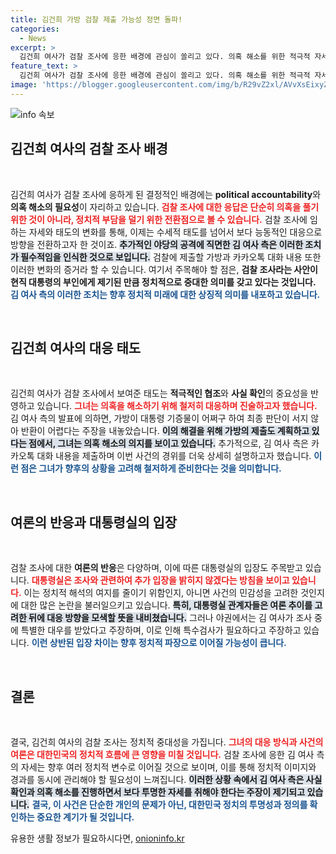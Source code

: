 ```yaml
---
title: 김건희 가방 검찰 제출 가능성 정면 돌파!
categories:
  - News
excerpt: >
  김건희 여사가 검찰 조사에 응한 배경에 관심이 쏠리고 있다. 의혹 해소를 위한 적극적 자세를 보이며, 가방 제출과 대면 조사에서 성실히 진술하겠다는 입장을 밝혔다. 국정 부담을 덜기 위한 전략일까? 클릭해 자세한 이야기를 확인해보세요!
feature_text: >
  김건희 여사가 검찰 조사에 응한 배경에 관심이 쏠리고 있다. 의혹 해소를 위한 적극적 자세를 보이며, 가방 제출과 대면 조사에서 성실히 진술하겠다는 입장을 밝혔다. 국정 부담을 덜기 위한 전략일까? 클릭해 자세한 이야기를 확인해보세요!
image: 'https://blogger.googleusercontent.com/img/b/R29vZ2xl/AVvXsEixyZcFfHzMRdzZMjFBmAUKJYCLCGyLL1o632UiGVXcaFdKo_bkvkuCioo0uUKlGfBVcT3P84aROyZIXSBEx3Aw5nCQ3pTgDom1WDC4m8eifvWiAmWEEVb4x6G_l8C0QH225ldMjyaFvpxGEBGNO37VmDTDMHGhJPq73UglMfDca1-0aw/s1600/blogspot.png'
---
```


<p><img src="https://blogger.googleusercontent.com/img/b/R29vZ2xl/AVvXsEixyZcFfHzMRdzZMjFBmAUKJYCLCGyLL1o632UiGVXcaFdKo_bkvkuCioo0uUKlGfBVcT3P84aROyZIXSBEx3Aw5nCQ3pTgDom1WDC4m8eifvWiAmWEEVb4x6G_l8C0QH225ldMjyaFvpxGEBGNO37VmDTDMHGhJPq73UglMfDca1-0aw/s1600/blogspot.png" alt="info 속보" /></p>

<h2 data-ke-size="size26">김건희 여사의 검찰 조사 배경</h2>

<p data-ke-size="size16">&nbsp;</p>

<p>김건희 여사가 검찰 조사에 응하게 된 결정적인 배경에는 <strong>political accountability</strong>와 <strong>의혹 해소의 필요성</strong>이 자리하고 있습니다. <b><span style="color: #ee2323;">검찰 조사에 대한 응답은 단순히 의혹을 풀기 위한 것이 아니라, 정치적 부담을 덜기 위한 전환점으로 볼 수 있습니다.</span></b> 검찰 조사에 임하는 자세와 태도의 변화를 통해, 이제는 수세적 태도를 넘어서 보다 능동적인 대응으로 방향을 전환하고자 한 것이죠. <b><span style="background-color: #21538527;">추가적인 야당의 공격에 직면한 김 여사 측은 이러한 조치가 필수적임을 인식한 것으로 보입니다.</span></b> 검찰에 제출할 가방과 카카오톡 대화 내용 또한 이러한 변화의 증거라 할 수 있습니다. 여기서 주목해야 할 점은, <strong>검찰 조사라는 사안이 현직 대통령의 부인에게 제기된 만큼 정치적으로 중대한 의미를 갖고 있다는 것입니다.</strong> <b><span style="color: #1a5490;">김 여사 측의 이러한 조치는 향후 정치적 미래에 대한 상징적 의미를 내포하고 있습니다.</span></b></p>

<p data-ke-size="size16">&nbsp;</p>

<h2 data-ke-size="size26">김건희 여사의 대응 태도</h2>

<p data-ke-size="size16">&nbsp;</p>

<p>김건희 여사가 검찰 조사에서 보여준 태도는 <strong>적극적인 협조</strong>와 <strong>사실 확인</strong>의 중요성을 반영하고 있습니다. <b><span style="color: #ee2323;">그녀는 의혹을 해소하기 위해 철저히 대응하며 진술하고자 했습니다.</span></b> 김 여사 측의 발표에 의하면, 가방이 대통령 기증물이 어쩌구 하여 최종 판단이 서지 않아 반환이 어렵다는 주장을 내놓았습니다. <b><span style="background-color: #21538527;">이의 해결을 위해 가방의 제출도 계획하고 있다는 점에서, 그녀는 의혹 해소의 의지를 보이고 있습니다.</span></b> 추가적으로, 김 여사 측은 카카오톡 대화 내용을 제출하며 이번 사건의 경위를 더욱 상세히 설명하고자 했습니다. <b><span style="color: #1a5490;">이런 점은 그녀가 향후의 상황을 고려해 철저하게 준비한다는 것을 의미합니다.</span></b></p>

<p data-ke-size="size16">&nbsp;</p>

<h2 data-ke-size="size26">여론의 반응과 대통령실의 입장</h2>

<p data-ke-size="size16">&nbsp;</p>

<p>검찰 조사에 대한 <strong>여론의 반응</strong>은 다양하며, 이에 따른 대통령실의 입장도 주목받고 있습니다. <b><span style="color: #ee2323;">대통령실은 조사와 관련하여 추가 입장을 밝히지 않겠다는 방침을 보이고 있습니다.</span></b> 이는 정치적 해석의 여지를 줄이기 위함인지, 아니면 사건의 민감성을 고려한 것인지에 대한 많은 논란을 불러일으키고 있습니다. <b><span style="background-color: #21538527;">특히, 대통령실 관계자들은 여론 추이를 고려한 뒤에 대응 방향을 모색할 뜻을 내비쳤습니다.</span></b> 그러나 야권에서는 김 여사가 조사 중에 특별한 대우를 받았다고 주장하며, 이로 인해 특수검사가 필요하다고 주장하고 있습니다. <b><span style="color: #1a5490;">이런 상반된 입장 차이는 향후 정치적 파장으로 이어질 가능성이 큽니다.</span></b></p>

<p data-ke-size="size16">&nbsp;</p>

<h2 data-ke-size="size26">결론</h2>

<p data-ke-size="size16">&nbsp;</p>

<p>결국, 김건희 여사의 검찰 조사는 정치적 중대성을 가집니다. <b><span style="color: #ee2323;">그녀의 대응 방식과 사건의 여론은 대한민국의 정치적 흐름에 큰 영향을 미칠 것입니다.</span></b> 검찰 조사에 응한 김 여사 측의 자세는 향후 여러 정치적 변수로 이어질 것으로 보이며, 이를 통해 정치적 이미지와 경과를 동시에 관리해야 할 필요성이 느껴집니다. <b><span style="background-color: #21538527;">이러한 상황 속에서 김 여사 측은 사실 확인과 의혹 해소를 진행하면서 보다 투명한 자세를 취해야 한다는 주장이 제기되고 있습니다.</span></b> <b><span style="color: #1a5490;">결국, 이 사건은 단순한 개인의 문제가 아닌, 대한민국 정치의 투명성과 정의를 확인하는 중요한 계기가 될 것입니다.</span></b></p>
유용한 생활 정보가 필요하시다면, <a href="https://onioninfo.kr" rel="dofollow">onioninfo.kr</a>



